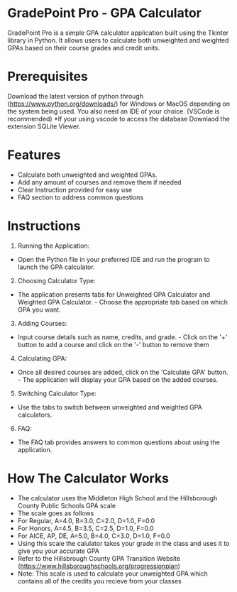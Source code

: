 # GradePoint Pro - GPA Calculator
GradePoint Pro is a simple GPA calculator application built using the Tkinter library in Python. It allows users to calculate both unweighted and weighted GPAs based on their course grades and credit units.
# Prerequisites
Download the latest version of python through (https://www.python.org/downloads/) for Windows or MacOS depending on the system being used. You also need an IDE of your choice. (VSCode is recommended)
*If your using vscode to access the database Downlaod the extension SQLite Viewer.
# Features
- Calculate both unweighted and weighted GPAs.
- Add any amount of courses and remove them if needed
- Clear Instruction provided for easy use
- FAQ section to address common questions
# Instructions
1. Running the Application:
- Open the Python file in your preferred IDE and run the program to launch the GPA calculator.
2. Choosing Calculator Type:
- The application presents tabs for Unweighted GPA Calculator and Weighted GPA Calculator. - Choose the appropriate tab based on which GPA you want.
3. Adding Courses:
- Input course details such as name, credits, and grade. - Click on the '+' button to add a course and click on the '-' button to remove them
4. Calculating GPA:
- Once all desired courses are added, click on the 'Calculate GPA' button. - The application will display your GPA based on the added courses.
5. Switching Calculator Type:
- Use the tabs to switch between unweighted and weighted GPA calculators.
6. FAQ:
- The FAQ tab provides answers to common questions about using the application.
# How The Calculator Works
- The calculator uses the Middleton High School and the Hillsborough County Public Schools GPA scale
- The scale goes as follows
- For Regular, A=4.0, B=3.0, C=2.0, D=1.0, F=0.0
- For Honors, A=4.5, B=3.5, C=2.5, D=1.0, F=0.0
- For AICE, AP, DE, A=5.0, B=4.0, C=3.0, D=1.0, F=0.0
- Using this scale the calulator takes your grade in the class and uses it to give you your accurate GPA
- Refer to the Hillsbrough County GPA Transition Website (https://www.hillsboroughschools.org/progressionplan)
- Note: This scale is used to calculate your unweighted GPA which contains all of the credits you recieve from your classes
